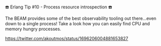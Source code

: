 ☎️ Erlang Tip #10 - Process resource introspection ☎️

The BEAM provides some of the best observability tooling out there...even down to a single process! Take a look how you can easily find CPU and memory hungry processes.

https://twitter.com/akoutmos/status/1696206004881653827